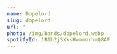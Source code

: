 ```yaml
---
name: Dopelord
slug: dopelord
url: ''
photo: /img/bands/dopelord.webp
spotifyId: 1B1b2jSXksHwmmorhmQ8AF
---
```

